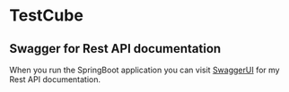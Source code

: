 # TestCube

## Swagger for Rest API documentation
When you run the SpringBoot application you can visit [SwaggerUI](http://localhost:8080/swagger-ui/index.html) for my Rest API documentation.